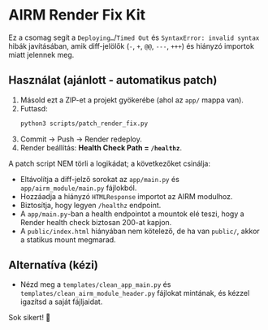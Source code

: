 # AIRM Render Fix Kit

Ez a csomag segít a `Deploying…`/`Timed Out` és `SyntaxError: invalid syntax` hibák javításában,
amik diff-jelölők (`-`, `+`, `@@`, `---`, `+++`) és hiányzó importok miatt jelennek meg.

## Használat (ajánlott - automatikus patch)
1. Másold ezt a ZIP-et a projekt gyökerébe (ahol az `app/` mappa van).
2. Futtasd:  
   ```bash
   python3 scripts/patch_render_fix.py
   ```
3. Commit → Push → Render redeploy.
4. Render beállítás: **Health Check Path = `/healthz`**.

A patch script NEM törli a logikádat; a következőket csinálja:
- Eltávolítja a diff-jelző sorokat az `app/main.py` és `app/airm_module/main.py` fájlokból.
- Hozzáadja a hiányzó `HTMLResponse` importot az AIRM modulhoz.
- Biztosítja, hogy legyen `/healthz` endpoint.
- A `app/main.py`-ban a health endpointot a mountok elé teszi, hogy a Render health check biztosan 200-at kapjon.
- A `public/index.html` hiányában nem kötelező, de ha van `public/`, akkor a statikus mount megmarad.

## Alternatíva (kézi)
- Nézd meg a `templates/clean_app_main.py` és `templates/clean_airm_module_header.py` fájlokat mintának,
  és kézzel igazítsd a saját fájljaidat.

Sok sikert! 🚀

